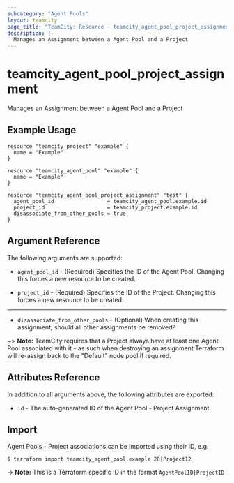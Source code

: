 ```yaml
---
subcategory: "Agent Pools"
layout: teamcity
page_title: "TeamCity: Resource - teamcity_agent_pool_project_assignment"
description: |-
  Manages an Assignment between a Agent Pool and a Project
---
```


# teamcity_agent_pool_project_assignment

Manages an Assignment between a Agent Pool and a Project

## Example Usage

```hcl
resource "teamcity_project" "example" {
  name = "Example"
}

resource "teamcity_agent_pool" "example" {
  name = "Example"
}

resource "teamcity_agent_pool_project_assignment" "test" {
  agent_pool_id                 = teamcity_agent_pool.example.id
  project_id                    = teamcity_project.example.id
  disassociate_from_other_pools = true
}
```

## Argument Reference

The following arguments are supported:

* `agent_pool_id` - (Required) Specifies the ID of the Agent Pool. Changing this forces a new resource to be created.

* `project_id` - (Required) Specifies the ID of the Project. Changing this forces a new resource to be created.

---

* `disassociate_from_other_pools` - (Optional) When creating this assignment, should all other assignments be removed?

~> **Note:** TeamCity requires that a Project always have at least one Agent Pool associated with it - as such when destroying an assignment Terraform will re-assign back to the "Default" node pool if required.

## Attributes Reference

In addition to all arguments above, the following attributes are exported:

* `id` - The auto-generated ID of the Agent Pool - Project Assignment.

## Import

Agent Pools - Project associations can be imported using their ID, e.g.

```
$ terraform import teamcity_agent_pool.example 28|Project12
```

-> **Note:** This is a Terraform specific ID in the format `AgentPoolID|ProjectID`
